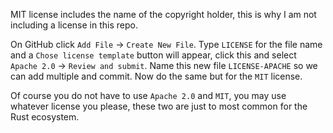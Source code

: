 MIT license includes the name of the copyright holder, this is why I am not including a license in this repo.

On GitHub click `Add File` -> `Create New File`. Type `LICENSE` for the file name and a `Chose license template` button will appear, click this and select `Apache 2.0` -> `Review and submit`. Name this new file `LICENSE-APACHE` so we can add multiple and commit. Now do the same but for the `MIT` license.

Of course you do not have to use `Apache 2.0` and `MIT`, you may use whatever license you please, these two are just to most common for the Rust ecosystem.